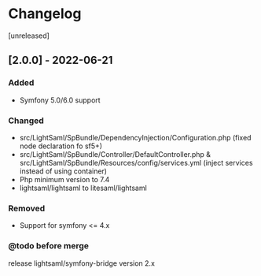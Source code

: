 # Changelog

[unreleased]
## [2.0.0] - 2022-06-21
### Added
- Symfony 5.0/6.0 support

### Changed
- src/LightSaml/SpBundle/DependencyInjection/Configuration.php (fixed node declaration fo sf5+)
- src/LightSaml/SpBundle/Controller/DefaultController.php & src/LightSaml/SpBundle/Resources/config/services.yml (inject services instead of using container)
- Php minimum version to 7.4
- lightsaml/lightsaml to litesaml/lightsaml

### Removed
- Support for symfony <= 4.x

### @todo before merge
release lightsaml/symfony-bridge version 2.x
